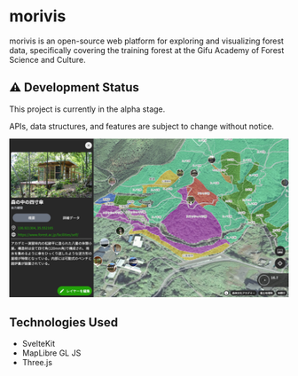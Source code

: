 # morivis

morivis is an open-source web platform for exploring and visualizing forest data, specifically covering the training forest at the Gifu Academy of Forest Science and Culture.

## ⚠️ Development Status

This project is currently in the alpha stage.

APIs, data structures, and features are subject to change without notice.

![alt text](image-1.png)

## Technologies Used

- SvelteKit
- MapLibre GL JS
- Three.js
